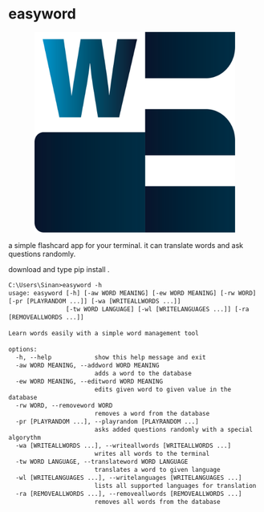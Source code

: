 # easyword

<p align="center">
  <img width="400" height="400" src="https://github.com/sinanuygunn/easyword/blob/main/easyword/resources/logo.png">
</p>



a simple flashcard app for your terminal.
it can translate words and ask questions randomly.

download and type pip install .

```
C:\Users\Sinan>easyword -h
usage: easyword [-h] [-aw WORD MEANING] [-ew WORD MEANING] [-rw WORD] [-pr [PLAYRANDOM ...]] [-wa [WRITEALLWORDS ...]]
                [-tw WORD LANGUAGE] [-wl [WRITELANGUAGES ...]] [-ra [REMOVEALLWORDS ...]]

Learn words easily with a simple word management tool

options:
  -h, --help            show this help message and exit
  -aw WORD MEANING, --addword WORD MEANING
                        adds a word to the database
  -ew WORD MEANING, --editword WORD MEANING
                        edits given word to given value in the database
  -rw WORD, --removeword WORD
                        removes a word from the database
  -pr [PLAYRANDOM ...], --playrandom [PLAYRANDOM ...]
                        asks added questions randomly with a special algorythm
  -wa [WRITEALLWORDS ...], --writeallwords [WRITEALLWORDS ...]
                        writes all words to the terminal
  -tw WORD LANGUAGE, --translateword WORD LANGUAGE
                        translates a word to given language
  -wl [WRITELANGUAGES ...], --writelanguages [WRITELANGUAGES ...]
                        lists all supported languages for translation
  -ra [REMOVEALLWORDS ...], --removeallwords [REMOVEALLWORDS ...]
                        removes all words from the database
```
